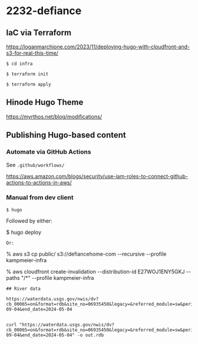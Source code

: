 # 2232-defiance

## IaC via Terraform

https://loganmarchione.com/2023/11/deploying-hugo-with-cloudfront-and-s3-for-real-this-time/

```
$ cd infra

$ terraform init

$ terraform apply
```

## Hinode Hugo Theme

https://myrthos.net/blog/modifications/


## Publishing Hugo-based content

### Automate via GitHub Actions

See `.github/workflows/`

https://aws.amazon.com/blogs/security/use-iam-roles-to-connect-github-actions-to-actions-in-aws/

### Manual from dev client

```
$ hugo
```
Followed by either:

$ hugo deploy
```
Or:

```
% aws s3 cp public/ s3://defiancehome-com --recursive --profile kampmeier-infra

% aws cloudfront create-invalidation --distribution-id E27WOJ1ENY5GKJ --paths "/*" --profile kampmeier-infra

```
## River data

https://waterdata.usgs.gov/nwis/dv?cb_00065=on&format=rdb&site_no=06935450&legacy=&referred_module=sw&period=&begin_date=2008-09-04&end_date=2024-05-04


curl "https://waterdata.usgs.gov/nwis/dv?cb_00065=on&format=rdb&site_no=06935450&legacy=&referred_module=sw&period=&begin_date=2008-09-04&end_date=2024-05-04" -o out.rdb

